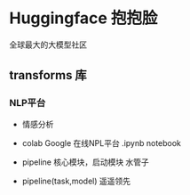 # Huggingface 抱抱脸
全球最大的大模型社区
## transforms 库
### NLP平台
- 情感分析
- colab
    Google 在线NPL平台
    .ipynb notebook
- pipeline 核心模块，启动模块
    水管子

- pipeline(task,model)
    遥遥领先